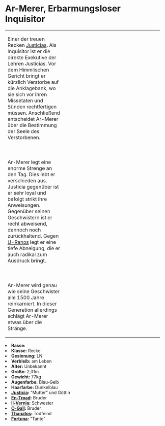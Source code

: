 # Ar-Merer, Erbarmungsloser Inquisitor

<primary-label ref="npc"/>

<secondary-label ref="animus"/>

<secondary-label ref="justice"/>

<secondary-label ref="justicia"/>

<table>
<tr><td>
<p>
Einer der treuen Recken <a href="Justicia.md">Justicias</a>. Als Inquisitor ist er die direkte Exekutive der Lehren
Justicias. Vor dem Himmlischen Gericht bringt er kürzlich Verstorbe auf die Anklagebank, wo sie sich vor ihren
Missetaten und Sünden rechtfertigen müssen. Anschließend entscheidet Ar-Merer über die Bestimmung der Seele des
Verstorbenen.
<br></br><br></br>
Ar-Merer legt eine enorme Strenge an den Tag. Dies lebt er verschieden aus. Justicia
gegenüber ist er sehr loyal und befolgt strikt ihre Anweisungen. Gegenüber seinen Geschwistern ist er recht abweisend,
dennoch noch zurückhaltend. Gegen <a href="U-Ranos.md">U-Ranos</a> legt er eine tiefe Abneigung, die er auch radikal
zum Ausdruck bringt.
<br></br><br></br>
Ar-Merer wird genau wie seine Geschwister alle 1500 Jahre reinkarniert. In dieser Generation allerdings schlägt
Ar-Merer etwas über die Stränge.
</p>

</td><td width="300">
<!-- Edit here -->
<img src="ar_merer.png" alt="" />
</td></tr>
</table>

<procedure title="Allgemeine Informationen">
<list columns="3">
<li><b>Rasse:</b> <a href="Folks.md" anchor="engel"></a></li>
<li><b>Klasse:</b> Recke</li>
<li><b>Gesinnung:</b> LN</li>
<li><b>Verbleib:</b> am Leben</li>
</list>
</procedure>

<procedure title="Aussehen">
<list columns="3">
<li><b>Alter:</b> Unbekannt</li>
<li><b>Größe:</b> 2,01m</li>
<li><b>Gewicht:</b> 77kg</li>
<li><b>Augenfarbe:</b> Blau-Gelb</li>
<li><b>Haarfarbe:</b> Dunkelblau</li>
</list>
</procedure>

<procedure title="Beziehungen">
<list columns="3">
<li><b><a href="Justicia.md">Justicia</a>:</b> "Mutter" und Göttin</li>
<li><b><a href="En-Troad.md">En-Troad</a>:</b> Bruder</li>
<li><b><a href="Il-Vernia.md">Il-Vernia</a>:</b> Schwester</li>
<li><b><a href="O-Gall.md">O-Gall</a>:</b> Bruder</li>
<!-- <li><b><a href="U-Ranos.md">U-Ranos</a>:</b> Bruder, Rivale</li> -->
<li><b><a href="Thanatos.md">Thanatos</a>:</b> Todfeind</li>
<li><b><a href="Fortuna.md">Fortuna</a>:</b> "Tante"</li>
</list>
</procedure>


<!--
## Notizen

- **Ziele:** Gottwerdung, Erschaffung einer neuen Welt
- **Geheimnisse:** Zusammenarbeit mit Malusdur, heimliche Liebe für Justicia
-->